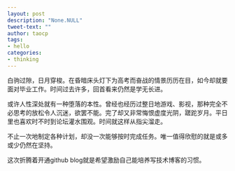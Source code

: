 ```yaml
---
layout: post
description: "None.NULL"
tweet-text: ""
author: taocp
tags:
- hello
categories:
- thinking
---
```


白驹过隙，日月穿梭。在昏暗床头灯下为高考而奋战的情景历历在目，如今却就要面对毕业工作。时间过去许多，回首看来仍然是学无长进。

或许人性深处就有一种堕落的本性。曾经也经历过整日地游戏、影视，那种完全不必思考的放松令人沉迷，欲罢不能。完了却又非常悔恨虚度光阴，蹉跎岁月。平日里也喜欢时不时到论坛灌水围观。时间就这样从指尖溜走。

不止一次地制定各种计划，却没一次能够按时完成任务。唯一值得欣慰的就是或多或少仍然在坚持。

这次折腾着开通github blog就是希望激励自己能培养写技术博客的习惯。
